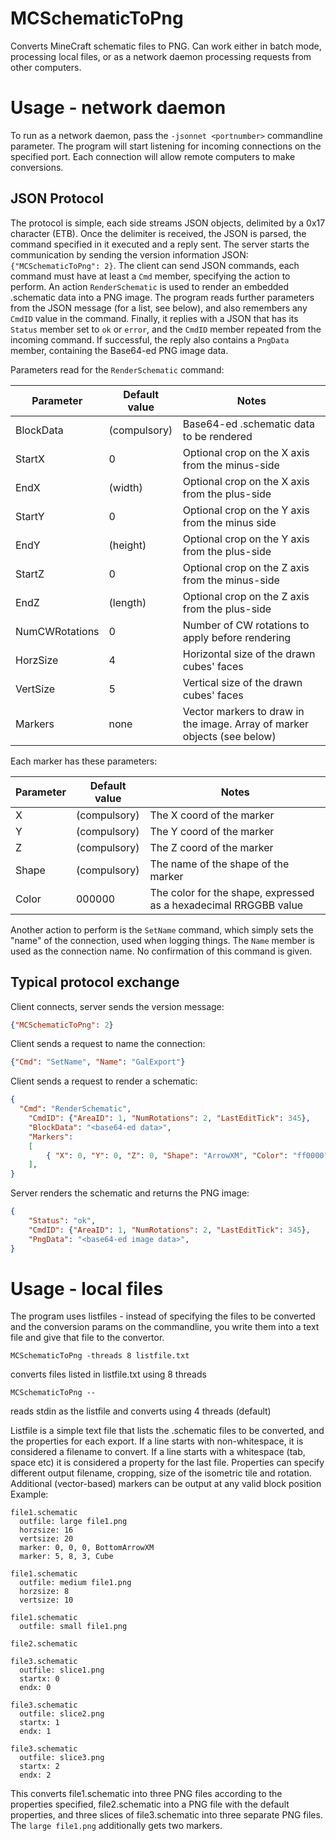 # MCSchematicToPng
Converts MineCraft schematic files to PNG. Can work either in batch mode, processing local files, or as a network daemon processing requests from other computers.

# Usage - network daemon
To run as a network daemon, pass the `-jsonnet <portnumber>` commandline parameter. The program will start listening for incoming connections on the specified port. Each connection will allow remote computers to make conversions.

## JSON Protocol
The protocol is simple, each side streams JSON objects, delimited by a 0x17 character (ETB). Once the delimiter is received, the JSON is parsed, the command specified in it executed and a reply sent. The server starts the communication by sending the version information JSON: `{"MCSchematicToPng": 2}`. The client can send JSON commands, each command must have at least a `Cmd` member, specifying the action to perform. An action `RenderSchematic` is used to render an embedded .schematic data into a PNG image. The program reads further parameters from the JSON message (for a list, see below), and also remembers any `CmdID` value in the command. Finally, it replies with a JSON that has its `Status` member set to `ok` or `error`, and the `CmdID` member repeated from the incoming command. If successful, the reply also contains a `PngData` member, containing the Base64-ed PNG image data.

Parameters read for the `RenderSchematic` command:

Parameter | Default value | Notes
----------|---------------|------
BlockData | (compulsory) | Base64-ed .schematic data to be rendered
StartX | 0 | Optional crop on the X axis from the minus-side
EndX | (width) | Optional crop on the X axis from the plus-side
StartY | 0 | Optional crop on the Y axis from the minus side
EndY | (height) | Optional crop on the Y axis from the plus-side
StartZ | 0 | Optional crop on the Z axis from the minus-side
EndZ | (length) | Optional crop on the Z axis from the plus-side
NumCWRotations | 0 | Number of CW rotations to apply before rendering
HorzSize | 4 | Horizontal size of the drawn cubes' faces
VertSize | 5 | Vertical size of the drawn cubes' faces
Markers | none | Vector markers to draw in the image. Array of marker objects (see below)

Each marker has these parameters:

Parameter | Default value | Notes
----------|---------------|-------
X | (compulsory) | The X coord of the marker
Y | (compulsory) | The Y coord of the marker
Z | (compulsory) | The Z coord of the marker
Shape | (compulsory) | The name of the shape of the marker
Color | 000000 | The color for the shape, expressed as a hexadecimal RRGGBB value

Another action to perform is the `SetName` command, which simply sets the "name" of the connection, used when logging things. The `Name` member is used as the connection name. No confirmation of this command is given.

## Typical protocol exchange
Client connects, server sends the version message:
```json
{"MCSchematicToPng": 2}
```
Client sends a request to name the connection:
```json
{"Cmd": "SetName", "Name": "GalExport"}
```
Client sends a request to render a schematic:
```json
{
  "Cmd": "RenderSchematic",
	"CmdID": {"AreaID": 1, "NumRotations": 2, "LastEditTick": 345},
	"BlockData": "<base64-ed data>",
	"Markers":
	[
		{ "X": 0, "Y": 0, "Z": 0, "Shape": "ArrowXM", "Color": "ff0000" },
	],
}
```
Server renders the schematic and returns the PNG image:
```json
{
	"Status": "ok",
	"CmdID": {"AreaID": 1, "NumRotations": 2, "LastEditTick": 345},
	"PngData": "<base64-ed image data>",
}
```

# Usage - local files
The program uses listfiles - instead of specifying the files to be converted and the conversion params on the commandline, you write them into a text file and give that file to the convertor. 

```
MCSchematicToPng -threads 8 listfile.txt
```
converts files listed in listfile.txt  using 8 threads

```
MCSchematicToPng --
```
reads stdin as the listfile and converts using 4 threads (default)

Listfile is a simple text file that lists the .schematic files to be converted, and the properties for each export. If a line starts with non-whitespace, it is considered a filename to convert. If a line starts with a whitespace (tab, space etc) it is considered a property for the last file. Properties can specify different output filename, cropping, size of the isometric tile and rotation. Additional (vector-based) markers can be output at any valid block position
Example:
```
file1.schematic
  outfile: large file1.png
  horzsize: 16
  vertsize: 20
  marker: 0, 0, 0, BottomArrowXM
  marker: 5, 8, 3, Cube

file1.schematic
  outfile: medium file1.png
  horzsize: 8
  vertsize: 10

file1.schematic
  outfile: small file1.png

file2.schematic

file3.schematic
  outfile: slice1.png
  startx: 0
  endx: 0

file3.schematic
  outfile: slice2.png
  startx: 1
  endx: 1

file3.schematic
  outfile: slice3.png
  startx: 2
  endx: 2
```
This converts file1.schematic into three PNG files according to the properties specified, file2.schematic into a PNG file with the default properties, and three slices of file3.schematic into three separate PNG files. The `large file1.png` additionally gets two markers.
